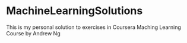 # MachineLearningSolutions
This is my personal solution to exercises in Coursera Maching Learning Course by Andrew Ng

